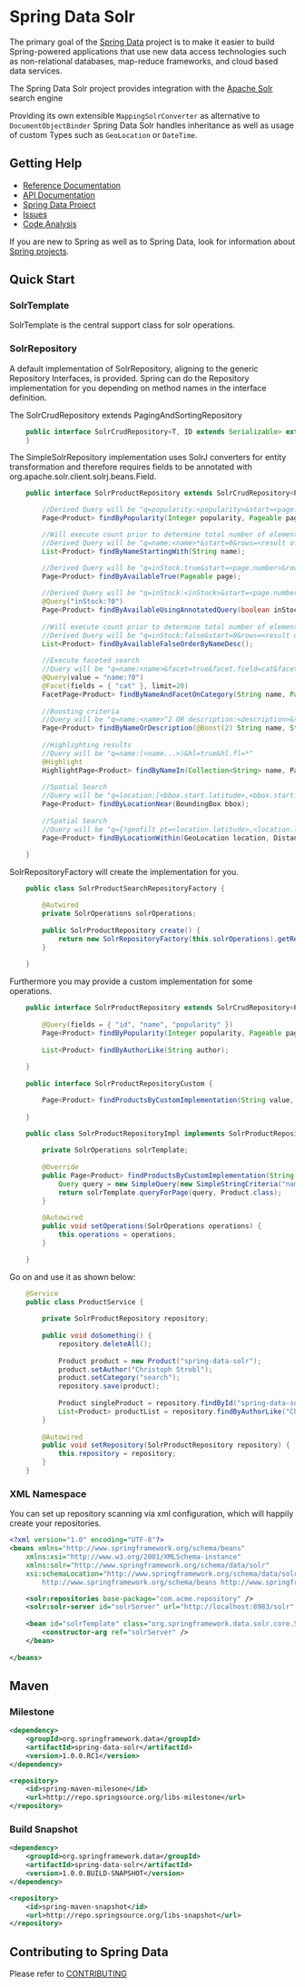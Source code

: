 Spring Data Solr
======================

The primary goal of the [Spring Data](http://www.springsource.org/spring-data) project is to make it easier to build Spring-powered applications that use new data access technologies such as non-relational databases, map-reduce frameworks, and cloud based data services.

The Spring Data Solr project provides integration with the [Apache Solr](http://lucene.apache.org/solr/) search engine 

Providing its own extensible ```MappingSolrConverter``` as alternative to ```DocumentObjectBinder``` Spring Data Solr handles inheritance as well as usage of custom Types such as  ```GeoLocation``` or ```DateTime```.

Getting Help
------------

* [Reference Documentation](http://static.springsource.org/spring-data/data-solr/docs/current/reference/html/)
* [API Documentation](http://static.springsource.org/spring-data/data-solr/docs/current/api/)
* [Spring Data Project](http://www.springsource.org/spring-data)
* [Issues](https://jira.springsource.org/browse/DATASOLR)
* [Code Analysis](https://sonar.springsource.org/dashboard/index/org.springframework.data:spring-data-solr)

If you are new to Spring as well as to Spring Data, look for information about [Spring projects](http://www.springsource.org/projects).

Quick Start
-----------

### SolrTemplate
SolrTemplate is the central support class for solr operations.
 
 
### SolrRepository
A default implementation of SolrRepository, aligning to the generic Repository Interfaces, is provided. Spring can do the Repository implementation for you depending on method names in the interface definition.

The SolrCrudRepository extends PagingAndSortingRepository 

```java
    public interface SolrCrudRepository<T, ID extends Serializable> extends SolrRepository<T, ID>, PagingAndSortingRepository<T, ID> {
    } 
```
    
The SimpleSolrRepository implementation uses SolrJ converters for entity transformation and therefore requires fields to be annotated with org.apache.solr.client.solrj.beans.Field.

```java
    public interface SolrProductRepository extends SolrCrudRepository<Product, String> {

        //Derived Query will be "q=popularity:<popularity>&start=<page.number>&rows=<page.size>"
        Page<Product> findByPopularity(Integer popularity, Pageable page);

        //Will execute count prior to determine total number of elements
        //Derived Query will be "q=name:<name>*&start=0&rows=<result of count query for q=name:<name>>"
        List<Product> findByNameStartingWith(String name);

        //Derived Query will be "q=inStock:true&start=<page.number>&rows=<page.size>"
        Page<Product> findByAvailableTrue(Pageable page);
  
        //Derived Query will be "q=inStock:<inStock>&start=<page.number>&rows=<page.size>"
        @Query("inStock:?0")
        Page<Product> findByAvailableUsingAnnotatedQuery(boolean inStock, Pageable page);
        
        //Will execute count prior to determine total number of elements
        //Derived Query will be "q=inStock:false&start=0&rows=<result of count query for q=inStock:false>&sort=name desc"
        List<Product> findByAvailableFalseOrderByNameDesc();
        
        //Execute faceted search 
        //Query will be "q=name:<name>&facet=true&facet.field=cat&facet.limit=20&start=<page.number>&rows=<page.size>"
        @Query(value = "name:?0")
        @Facet(fields = { "cat" }, limit=20)
        FacetPage<Product> findByNameAndFacetOnCategory(String name, Pageable page);
        
        //Boosting criteria
        //Query will be "q=name:<name>^2 OR description:<description>&start=<page.number>&rows=<page.size>"
        Page<Product> findByNameOrDescription(@Boost(2) String name, String description, Pageable page);
        
        //Highlighting results
        //Query will be "q=name:(<name...>)&hl=true&hl.fl=*"
        @Highlight
        HighlightPage<Product> findByNameIn(Collection<String> name, Page page);
        
        //Spatial Search
        //Query will be "q=location:[<bbox.start.latitude>,<bbox.start.longitude> TO <bbox.end.latitude>,<bbox.end.longitude>]"
        Page<Product> findByLocationNear(BoundingBox bbox);
        
        //Spatial Search
        //Query will be "q={!geofilt pt=<location.latitude>,<location.longitude> sfield=location d=<distance.value>}"
        Page<Product> findByLocationWithin(GeoLocation location, Distance distance);
  
    }
```

 SolrRepositoryFactory will create the implementation for you.

```java 
    public class SolrProductSearchRepositoryFactory {

        @Autwired
        private SolrOperations solrOperations;
  
        public SolrProductRepository create() {
  	        return new SolrRepositoryFactory(this.solrOperations).getRepository(SolrProductRepository.class);
        }
  
    }
```    
   
Furthermore you may provide a custom implementation for some operations.

```java
    public interface SolrProductRepository extends SolrCrudRepository<Product, String>, SolrProductRepositoryCustom {
    	
        @Query(fields = { "id", "name", "popularity" })
        Page<Product> findByPopularity(Integer popularity, Pageable page);
        
        List<Product> findByAuthorLike(String author);
    	
    }
    
    public interface SolrProductRepositoryCustom {

        Page<Product> findProductsByCustomImplementation(String value, Pageable page)
	
    }

    public class SolrProductRepositoryImpl implements SolrProductRepositoryCustom {
	
        private SolrOperations solrTemplate;
	
        @Override
        public Page<Product> findProductsByCustomImplementation(String value, Pageable page) {
            Query query = new SimpleQuery(new SimpleStringCriteria("name:"+value)).setPageRequest(page);
            return solrTemplate.queryForPage(query, Product.class);
        }
        
        @Autowired
        public void setOperations(SolrOperations operations) {
            this.operations = operations;
        }

    }
```

Go on and use it as shown below:

```java
    @Service
    public class ProductService {
    
        private SolrProductRepository repository;
    
        public void doSomething() {
            repository.deleteAll();
    
            Product product = new Product("spring-data-solr");
            product.setAuthor("Christoph Strobl");
            product.setCategory("search");
            repository.save(product);
    
            Product singleProduct = repository.findById("spring-data-solr");
            List<Product> productList = repository.findByAuthorLike("Chr");
        }
        
        @Autowired
        public void setRepository(SolrProductRepository repository) {
            this.repository = repository;
        }
    }
```

### XML Namespace

You can set up repository scanning via xml configuration, which will happily create your repositories.
 
```xml
<?xml version="1.0" encoding="UTF-8"?>
<beans xmlns="http://www.springframework.org/schema/beans"
	xmlns:xsi="http://www.w3.org/2001/XMLSchema-instance"
	xmlns:solr="http://www.springframework.org/schema/data/solr"
	xsi:schemaLocation="http://www.springframework.org/schema/data/solr http://www.springframework.org/schema/data/solr/spring-solr-1.0.xsd
		http://www.springframework.org/schema/beans http://www.springframework.org/schema/beans/spring-beans.xsd">

	<solr:repositories base-package="com.acme.repository" />
	<solr:solr-server id="solrServer" url="http://localhost:8983/solr" />
	
	<bean id="solrTemplate" class="org.springframework.data.solr.core.SolrTemplate">
		<constructor-arg ref="solrServer" />
	</bean>
	
</beans>
```

Maven
-----

### Milestone

```xml
<dependency>
	<groupId>org.springframework.data</groupId>
	<artifactId>spring-data-solr</artifactId>
	<version>1.0.0.RC1</version>
</dependency> 

<repository>
	<id>spring-maven-milesone</id>
	<url>http://repo.springsource.org/libs-milestone</url>
</repository>  
```

### Build Snapshot

```xml
<dependency>
	<groupId>org.springframework.data</groupId>
	<artifactId>spring-data-solr</artifactId>
	<version>1.0.0.BUILD-SNAPSHOT</version>
</dependency> 

<repository>
	<id>spring-maven-snapshot</id>
	<url>http://repo.springsource.org/libs-snapshot</url>
</repository>  
```

Contributing to Spring Data
---------------------------
Please refer to [CONTRIBUTING](https://github.com/SpringSource/spring-data-solr/blob/master/CONTRIBUTING.md)
